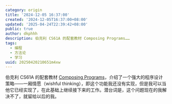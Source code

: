 ```yaml
---
category: origin
title: '2024-12-05 16:37:00'
created: '2024-12-05T16:37:00+08:00'
updated: '2025-04-24T22:39:42+08:00'
public: true
author: dkphhh
description: 伯克利 CS61A 的配套教材 Composing Programs……
tags:
  - 编程
  - 方法论
  - 学习
uuid: 20250420210651m4xw
---
```


伯克利 CS61A 的配套教材 [Composing Programs](https://www.composingprograms.com/)，介绍了一个强大的程序设计策略——一厢情愿（wishful thinking），即这个功能我还没有实现，但是我可以当他它已经实现了，在此基础上继续接下来的工作。潜台词是，这个问题现在的我解决不了，就留给以后的我。
